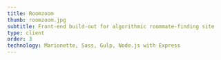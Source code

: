 ```yaml
---
title: Roomzoom
thumb: roomzoom.jpg
subtitle: Front-end build-out for algorithmic roommate-finding site
type: client
order: 3
technology: Marionette, Sass, Gulp, Node.js with Express
---
```

